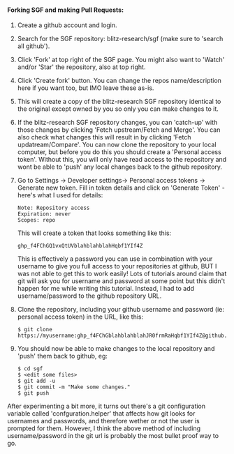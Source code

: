 
#### Forking SGF and making Pull Requests:

1. Create a github account and login.
  

2. Search for the SGF repository: blitz-research/sgf (make sure to 'search all github').
   

3. Click 'Fork' at top right of the SGF page. You might also want to 'Watch' and/or 'Star' the repository, also at top right.
  

4. Click 'Create fork' button. You can change the repos name/description here if you want too, but IMO leave these as-is.
  

5. This will create a copy of the blitz-research SGF repository identical to the original except owned by you so only you can make changes to it.
  

6. If the blitz-research SGF repository changes, you can 'catch-up' with those changes by clicking 'Fetch upstream/Fetch and Merge'. You can also check what changes this will result in by clicking 'Fetch updatream/Compare'.
   You can now clone the repository to your local computer, but before you do this you should create a 'Personal access token'. Without this, you will only have read access to the repository and wont be able to 'push' any local changes back to the github repository.
  

7. Go to Settings -> Developer settings-> Personal access tokens -> Generate new token. Fill in token details and click on 'Generate Token' - here's what I used for details:
   ~~~
   Note: Repository access  
   Expiration: never  
   Scopes: repo
   ~~~
   This will create a token that looks something like this:
   ~~~
   ghp_f4FChGQ1vxQtUVblahblahblahHqbf1YIf4Z
   ~~~
   This is effectively a password you can use in combination with your username to give you full access to your repositories at github, BUT I was not able to get this to work easily! Lots of tutorials around claim that git will ask you for username and password at some point but this didn't happen for me while writing this tutorial. Instead, I had to add username/password to the github repository URL.
  

8. Clone the repository, including your github username and password (ie: personal access token) in the URL, like this:

    ~~~
    $ git clone https://myusername:ghp_f4FChGblahblahblahJR0frmRaHqbf1YIf4Z@github.com/myusername/sgf.git```
    ~~~

9. You should now be able to make changes to the local repository and 'push' them back to github, eg:
    ~~~
    $ cd sgf
    $ <edit some files>
    $ git add -u
    $ git commit -m "Make some changes."
    $ git push
    ~~~

After experimenting a bit more, it turns out there's a git configuration variable called 'confguration.helper' that affects how git looks for usernames and passwords, and therefore wether or not the user is prompted for them. However, I think the above method of including username/password in the git url is probably the most bullet proof way to go.
